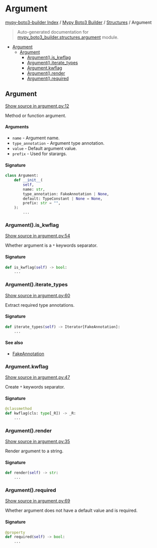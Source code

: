 # Argument

[mypy-boto3-builder Index](../../README.md#mypy-boto3-builder-index) /
[Mypy Boto3 Builder](../index.md#mypy-boto3-builder) /
[Structures](./index.md#structures) /
Argument

> Auto-generated documentation for [mypy_boto3_builder.structures.argument](https://github.com/youtype/mypy_boto3_builder/blob/main/mypy_boto3_builder/structures/argument.py) module.

- [Argument](#argument)
  - [Argument](#argument-1)
    - [Argument().is_kwflag](#argument()is_kwflag)
    - [Argument().iterate_types](#argument()iterate_types)
    - [Argument.kwflag](#argumentkwflag)
    - [Argument().render](#argument()render)
    - [Argument().required](#argument()required)

## Argument

[Show source in argument.py:12](https://github.com/youtype/mypy_boto3_builder/blob/main/mypy_boto3_builder/structures/argument.py#L12)

Method or function argument.

#### Arguments

- `name` - Argument name.
- `type_annotation` - Argument type annotation.
- `value` - Default argument value.
- `prefix` - Used for starargs.

#### Signature

```python
class Argument:
    def __init__(
        self,
        name: str,
        type_annotation: FakeAnnotation | None,
        default: TypeConstant | None = None,
        prefix: str = "",
    ):
        ...
```

### Argument().is_kwflag

[Show source in argument.py:54](https://github.com/youtype/mypy_boto3_builder/blob/main/mypy_boto3_builder/structures/argument.py#L54)

Whether argument is a `*` keywords separator.

#### Signature

```python
def is_kwflag(self) -> bool:
    ...
```

### Argument().iterate_types

[Show source in argument.py:60](https://github.com/youtype/mypy_boto3_builder/blob/main/mypy_boto3_builder/structures/argument.py#L60)

Extract required type annotations.

#### Signature

```python
def iterate_types(self) -> Iterator[FakeAnnotation]:
    ...
```

#### See also

- [FakeAnnotation](../type_annotations/fake_annotation.md#fakeannotation)

### Argument.kwflag

[Show source in argument.py:47](https://github.com/youtype/mypy_boto3_builder/blob/main/mypy_boto3_builder/structures/argument.py#L47)

Create `*` keywords separator.

#### Signature

```python
@classmethod
def kwflag(cls: type[_R]) -> _R:
    ...
```

### Argument().render

[Show source in argument.py:35](https://github.com/youtype/mypy_boto3_builder/blob/main/mypy_boto3_builder/structures/argument.py#L35)

Render argument to a string.

#### Signature

```python
def render(self) -> str:
    ...
```

### Argument().required

[Show source in argument.py:69](https://github.com/youtype/mypy_boto3_builder/blob/main/mypy_boto3_builder/structures/argument.py#L69)

Whether argument does not have a default value and is required.

#### Signature

```python
@property
def required(self) -> bool:
    ...
```


